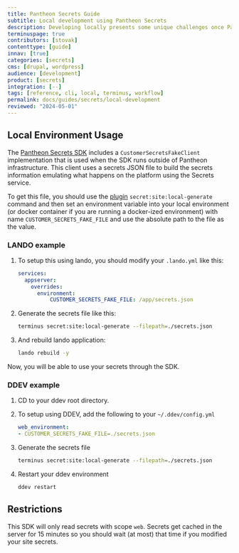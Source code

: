 ```yaml
---
title: Pantheon Secrets Guide
subtitle: Local development using Pantheon Secrets
description: Developing locally presents some unique challenges once Pantheon Secrets are built into your workflow. These are some tips to help you get past struggling with trying to reproduced secret behavior while developing locally.
terminuspage: true
contributors: [stovak]
contenttype: [guide]
innav: [true]
categories: [secrets]
cms: [drupal, wordpress]
audience: [development]
product: [secrets]
integration: [--]
tags: [reference, cli, local, terminus, workflow]
permalink: docs/guides/secrets/local-development
reviewed: "2024-05-01"
---
```

## Local Environment Usage

The [Pantheon Secrets SDK](https://github.com/pantheon-systems/customer-secrets-php-sdk) includes a `CustomerSecretsFakeClient` implementation that is used when the SDK runs outside of Pantheon infrastructure. This client uses a secrets JSON file to build the secrets information emulating what happens on the platform using the Secrets service.

To get this file, you should use the [plugin](https://github.com/pantheon-systems/terminus-secrets-manager-plugin/) `secret:site:local-generate` command and then set an environment variable into your local environment (or docker container if you are running a docker-ized environment) with name `CUSTOMER_SECRETS_FAKE_FILE` and use the absolute path to the file as the value.


### LANDO example

1. To setup this using lando, you should modify your `.lando.yml` like this:
    ```yaml
    services:
      appserver:
        overrides:
          environment:
              CUSTOMER_SECRETS_FAKE_FILE: /app/secrets.json
    ```

2. Generate the secrets file like this:
    ```bash
    terminus secret:site:local-generate --filepath=./secrets.json
    ```

3. And rebuild lando application:
    ```bash
    lando rebuild -y
    ```

Now, you will be able to use your secrets through the SDK.


### DDEV example

1. CD to your ddev root directory.

2. To setup using DDEV, add the following to your `~/.ddev/config.yml`
    ```yaml
    web_environment:
    - CUSTOMER_SECRETS_FAKE_FILE=./secrets.json
    ```

3. Generate the secrets file
    ```bash
    terminus secret:site:local-generate --filepath=./secrets.json
    ```

4. Restart your ddev environment
    ```bash
    ddev restart
    ```

## Restrictions
This SDK will only read secrets with scope `web`. Secrets get cached in the server for 15 minutes so you should wait (at most) that time if you modified your site secrets.
